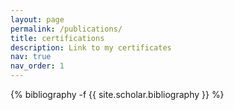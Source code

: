 ```yaml
---
layout: page
permalink: /publications/
title: certifications
description: Link to my certificates
nav: true
nav_order: 1
---
```

<!-- _pages/publications.md -->
<div class="publications">

{% bibliography -f {{ site.scholar.bibliography }} %}

</div>
